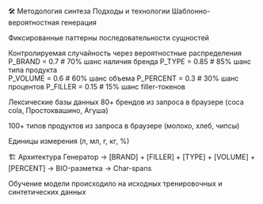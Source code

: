 🛠 Методология синтеза
Подходы и технологии
Шаблонно-вероятностная генерация

Фиксированные паттерны последовательности сущностей

Контролируемая случайность через вероятностные распределения
P_BRAND = 0.7      # 70% шанс наличия бренда
P_TYPE = 0.85      # 85% шанс типа продукта  
P_VOLUME = 0.6     # 60% шанс объема
P_PERCENT = 0.3    # 30% шанс процентов
P_FILLER = 0.15    # 15% шанс filler-токенов

Лексические базы данных
80+ брендов из запроса в браузере (coca cola, Простоквашино, Агуша)

100+ типов продуктов из запроса в браузере (молоко, хлеб, чипсы)

Единицы измерения (л, мл, г, кг, %)

🏗 Архитектура
Генератор → [BRAND] + [FILLER] + [TYPE] + [VOLUME] + [PERCENT] → BIO-разметка → Char-spans

Обучение модели происходило на исходных тренировочных и синтетических данных
